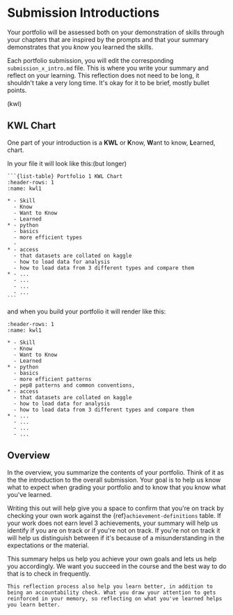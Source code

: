 # Submission Introductions


Your portfolio will be assessed both on your demonstration of skills through your chapters that are inspired by the prompts and that your summary demonstrates that you *know* you learned the skills.


Each portfolio submission, you will edit the corresponding `submission_x_intro.md` file.  This is where you write your summary and reflect on your learning.  This reflection does not need to be long, it shouldn't take a very long time.  It's okay for it to be brief, mostly bullet points.

(kwl)
## KWL Chart

One part of your introduction is a **KWL** or **K**now, **W**ant to know, **L**earned, chart.  

In your file it will look like this:(but longer)
````
```{list-table} Portfolio 1 KWL Chart
:header-rows: 1
:name: kwl1

* - Skill
  - Know
  - Want to Know
  - Learned
* - python
  - basics
  - more efficient types
  -
* - access
  - that datasets are collated on kaggle
  - how to load data for analysis
  - how to load data from 3 different types and compare them
* - ...
  - ...
  - ...
  - ...
```
````

and when you build your portfolio it will render like this:

```{list-table} Portfolio 1 KWL Chart
:header-rows: 1
:name: kwl1

* - Skill
  - Know
  - Want to Know
  - Learned
* - python
  - basics
  - more efficient patterns
  - pep8 patterns and common conventions,
* - access
  - that datasets are collated on kaggle
  - how to load data for analysis
  - how to load data from 3 different types and compare them
* - ...
  - ...
  - ...
  - ...
```

## Overview

In the overview, you summarize the contents of your portfolio. Think of it as the the introduction to the overall submission.  Your goal is to help us know what to expect when grading your portfolio and to know that you know what you've learned.

Writing this out will help give you a space to confirm that you're on track by checking your own work against the {ref}`achievement-definitions` table.  If your work does not earn level 3 achievements, your summary will help us identify if you are on track or if you're not on track. If you're not on track it will help us distinguish between if it's because of a misunderstanding in the expectations or the material.

This summary helps us help you achieve your own goals and lets us help you accordingly. We want you succeed in the course and the best way to do that is to check in frequently.

```{admonition} Learning Tip
This reflection process also help you learn better, in addition to being an accountability check. What you draw your attention to gets reinforced in your memory, so reflecting on what you've learned helps you learn better.  
```

